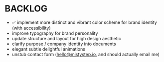 # BACKLOG

- ✅ implement more distinct and vibrant color scheme for brand identity (with accessibility)
- improve typography for brand personality
- update structure and layout for high design aesthetic
- clarify purpose / company identity into documents
- elegant subtle delightful animations
- unstub contact form (hello@mistystep.io, and should actually email me)
